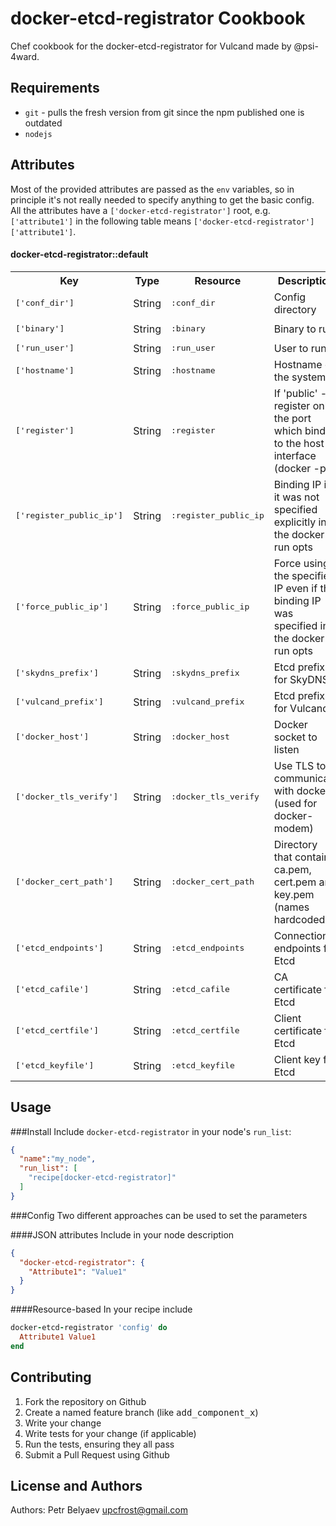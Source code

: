 docker-etcd-registrator Cookbook
================================
Chef cookbook for the docker-etcd-registrator for Vulcand made by @psi-4ward.

Requirements
------------
- `git` - pulls the fresh version from git since the npm published one is outdated
- `nodejs`

Attributes
----------
Most of the provided attributes are passed as the `env` variables, so in principle
it's not really needed to specify anything to get the basic config.
All the attributes have a `['docker-etcd-registrator']` root, e.g. `['attribute1']`
in the following table means `['docker-etcd-registrator']['attribute1']`.

#### docker-etcd-registrator::default
<table>
  <tr>
    <th>Key</th>
    <th>Type</th>
    <th>Resource</th>
    <th>Description</th>
    <th>Default</th>
  </tr>
  <tr>
    <td><tt>['conf_dir']</tt></td>
    <td>String</td>
    <td><tt>:conf_dir</tt></td>
    <td>Config directory</td>
    <td><tt>/etc/docker-etcd-registrator</tt></td>
  </tr>
  <tr>
    <td><tt>['binary']</tt></td>
    <td>String</td>
    <td><tt>:binary</tt></td>
    <td>Binary to run</td>
    <td><tt>/usr/local/bin/docker-etcd-registrator</tt></td>
  </tr>
  <tr>
    <td><tt>['run_user']</tt></td>
    <td>String</td>
    <td><tt>:run_user</tt></td>
    <td>User to run</td>
    <td><tt>root</tt></td>
  </tr>
  <tr>
    <td><tt>['hostname']</tt></td>
    <td>String</td>
    <td><tt>:hostname</tt></td>
    <td>Hostname of the system</td>
    <td><tt></tt></td>
  </tr>
  <tr>
    <td><tt>['register']</tt></td>
    <td>String</td>
    <td><tt>:register</tt></td>
    <td>If 'public' - register only the port which binds to the host interface (docker -p)</td>
    <td><tt></tt></td>
  </tr>
  <tr>
    <td><tt>['register_public_ip']</tt></td>
    <td>String</td>
    <td><tt>:register_public_ip</tt></td>
    <td>Binding IP if it was not specified explicitly in the docker run opts</td>
    <td><tt></tt></td>
  </tr>
  <tr>
    <td><tt>['force_public_ip']</tt></td>
    <td>String</td>
    <td><tt>:force_public_ip</tt></td>
    <td>Force using the specified IP even if the binding IP was specified in the docker run opts</td>
    <td><tt></tt></td>
  </tr>
  <tr>
    <td><tt>['skydns_prefix']</tt></td>
    <td>String</td>
    <td><tt>:skydns_prefix</tt></td>
    <td>Etcd prefix for SkyDNS</td>
    <td><tt>/skydns</tt></td>
  </tr>
  <tr>
    <td><tt>['vulcand_prefix']</tt></td>
    <td>String</td>
    <td><tt>:vulcand_prefix</tt></td>
    <td>Etcd prefix for Vulcand</td>
    <td><tt>/vulcand</tt></td>
  </tr>
  <tr>
    <td><tt>['docker_host']</tt></td>
    <td>String</td>
    <td><tt>:docker_host</tt></td>
    <td>Docker socket to listen</td>
    <td><tt>/var/run/docker.sock</tt></td>
  </tr>
  <tr>
    <td><tt>['docker_tls_verify']</tt></td>
    <td>String</td>
    <td><tt>:docker_tls_verify</tt></td>
    <td>Use TLS to communicate with docker (used for docker-modem)</td>
    <td><tt></tt></td>
  </tr>
  <tr>
    <td><tt>['docker_cert_path']</tt></td>
    <td>String</td>
    <td><tt>:docker_cert_path</tt></td>
    <td>Directory that contains ca.pem, cert.pem and key.pem (names hardcoded)</td>
    <td><tt></tt></td>
  </tr>
  <tr>
    <td><tt>['etcd_endpoints']</tt></td>
    <td>String</td>
    <td><tt>:etcd_endpoints</tt></td>
    <td>Connection endpoints for Etcd</td>
    <td><tt>http://127.0.0.1:4001</tt></td>
  </tr>
  <tr>
    <td><tt>['etcd_cafile']</tt></td>
    <td>String</td>
    <td><tt>:etcd_cafile</tt></td>
    <td>CA certificate for Etcd</td>
    <td><tt></tt></td>
  </tr>
  <tr>
    <td><tt>['etcd_certfile']</tt></td>
    <td>String</td>
    <td><tt>:etcd_certfile</tt></td>
    <td>Client certificate for Etcd</td>
    <td><tt></tt></td>
  </tr>
  <tr>
    <td><tt>['etcd_keyfile']</tt></td>
    <td>String</td>
    <td><tt>:etcd_keyfile</tt></td>
    <td>Client key for Etcd</td>
    <td><tt></tt></td>
  </tr>
</table>

Usage
-----
###Install
Include `docker-etcd-registrator` in your node's `run_list`:

```json
{
  "name":"my_node",
  "run_list": [
    "recipe[docker-etcd-registrator]"
  ]
}
```

###Config
Two different approaches can be used to set the parameters

####JSON attributes
Include in your node description
```json
{
  "docker-etcd-registrator": {
    "Attribute1": "Value1"
  }
}
```

####Resource-based
In your recipe include

```ruby
docker-etcd-registrator 'config' do
  Attribute1 Value1
end
```

Contributing
------------
1. Fork the repository on Github
2. Create a named feature branch (like <tt>add_component_x</tt>)
3. Write your change
4. Write tests for your change (if applicable)
5. Run the tests, ensuring they all pass
6. Submit a Pull Request using Github

License and Authors
-------------------
Authors: 
Petr Belyaev <upcfrost@gmail.com>
